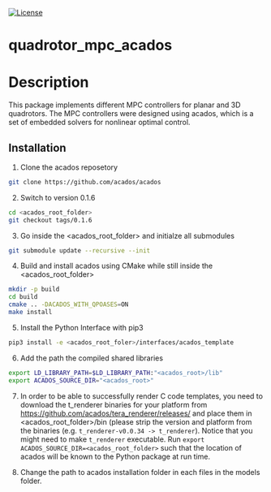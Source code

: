 [![License](https://img.shields.io/badge/License-Apache%202.0-blue.svg)](https://opensource.org/licenses/Apache-2.0)

quadrotor_mpc_acados
=====================

# Description
This package implements different MPC controllers for planar and 3D quadrotors. The MPC controllers were designed using acados, which is a set of embedded solvers for nonlinear optimal control.

## Installation
1. Clone the acados reposetory
```bash
git clone https://github.com/acados/acados
```

2. Switch to version 0.1.6
```bash
cd <acados_root_folder>
git checkout tags/0.1.6
```

3. Go inside the <acados_root_folder> and initialze all submodules
```bash
git submodule update --recursive --init
```

4. Build and install acados using CMake while still inside the <acados_root_folder>
```bash
mkdir -p build
cd build 
cmake .. -DACADOS_WITH_QPOASES=ON
make install
```

5. Install the Python Interface with pip3
```bash
pip3 install -e <acados_root_foler>/interfaces/acados_template
```

6. Add the path the compiled shared libraries
```bash
export LD_LIBRARY_PATH=$LD_LIBRARY_PATH:"<acados_root>/lib"
export ACADOS_SOURCE_DIR="<acados_root>"
```

7. In order to be able to successfully render C code templates, you need to download the t_renderer binaries for your platform from
   https://github.com/acados/tera_renderer/releases/ and place them in <acados_root_folder>/bin (please strip the version and platform from the binaries (e.g. ```t_renderer-v0.0.34 -> t_renderer```). Notice that you might need to make ```t_renderer``` executable. Run ```export ACADOS_SOURCE_DIR=<acados_root_folder>``` such that the location of acados will be known to the Python package at run time.

8. Change the path to acados installation folder in each files in the models folder.
